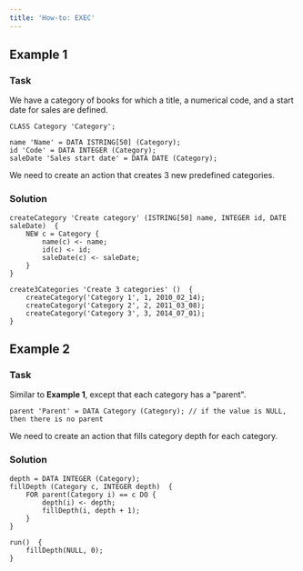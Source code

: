 ```yaml
---
title: 'How-to: EXEC'
---
```


## Example 1

### Task

We have a category of books for which a title, a numerical code, and a start date for sales are defined.

```lsf
CLASS Category 'Category';

name 'Name' = DATA ISTRING[50] (Category);
id 'Code' = DATA INTEGER (Category);
saleDate 'Sales start date' = DATA DATE (Category);
```

We need to create an action that creates 3 new predefined categories.

### Solution

```lsf
createCategory 'Create category' (ISTRING[50] name, INTEGER id, DATE saleDate)  {
    NEW c = Category {
        name(c) <- name;
        id(c) <- id;
        saleDate(c) <- saleDate;
    }
}

create3Categories 'Create 3 categories' ()  {
    createCategory('Category 1', 1, 2010_02_14);
    createCategory('Category 2', 2, 2011_03_08);
    createCategory('Category 3', 3, 2014_07_01);
}
```

## Example 2

### Task

Similar to **Example 1**, except that each category has a "parent".

```lsf
parent 'Parent' = DATA Category (Category); // if the value is NULL, then there is no parent
```

We need to create an action that fills category depth for each category.

### Solution

```lsf
depth = DATA INTEGER (Category);
fillDepth (Category c, INTEGER depth)  {
    FOR parent(Category i) == c DO {
        depth(i) <- depth;
        fillDepth(i, depth + 1);
    }
}

run()  {
    fillDepth(NULL, 0);
}
```
